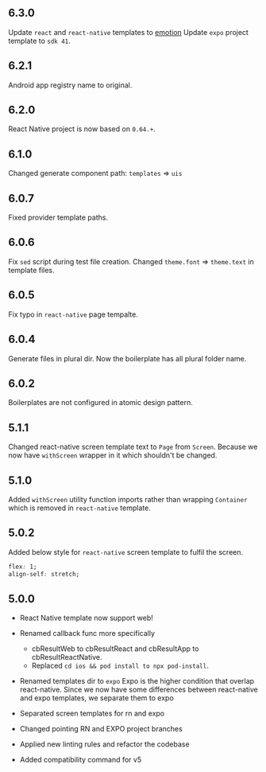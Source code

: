 ## 6.3.0

Update `react` and `react-native` templates to [emotion](https://emotion.sh)
Update `expo` project template to `sdk 41`.

## 6.2.1

Android app registry name to original.

## 6.2.0

React Native project is now based on `0.64.+`.

## 6.1.0

Changed generate component path: `templates` => `uis`

## 6.0.7

Fixed provider template paths.

## 6.0.6

Fix `sed` script during test file creation.
Changed `theme.font` => `theme.text` in template files.


## 6.0.5

Fix typo in `react-native` page tempalte.

## 6.0.4

Generate files in plural dir. Now the boilerplate has all plural folder name.

## 6.0.2

Boilerplates are not configured in atomic design pattern.

## 5.1.1

Changed react-native screen template text to `Page` from `Screen`. Because we now have `withScreen` wrapper in it which shouldn't be changed.

## 5.1.0

Added `withScreen` utility function imports rather than wrapping `Container` which is removed in `react-native` template.

## 5.0.2

Added below style for `react-native` screen template to fulfil the screen.

```css
flex: 1;
align-self: stretch;
```

## 5.0.0

* React Native template now support web!

* Renamed callback func more specifically

   - cbResultWeb to cbResultReact and cbResultApp to cbResultReactNative.
   - Replaced `cd ios && pod install to npx pod-install`.

* Renamed templates dir to `expo`
   Expo is the higher condition that overlap react-native. Since we now have some differences between react-native and expo templates, we separate them to expo

* Separated screen templates for rn and expo

* Changed pointing RN and EXPO project branches

* Applied new linting rules and refactor the codebase

* Added compatibility command for v5